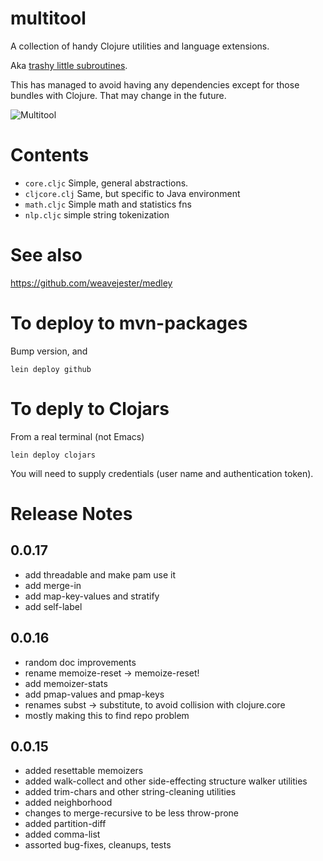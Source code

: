 # multitool

A collection of handy Clojure utilities and language extensions.

Aka [trashy little subroutines](https://github.com/chrislgarry/Apollo-11/blob/422050965990dfa8ad1ffe4ae92e793d7d1ddae5/Luminary099/LUNAR_LANDING_GUIDANCE_EQUATIONS.agc#L1375). 

This has managed to avoid having any dependencies except for those bundles with Clojure. That may change in the future. 



![Multitool](https://ae01.alicdn.com/kf/HTB1Z4FMaOLxK1Rjy0Ffq6zYdVXaA/2019-New-Design-Multi-Tools-Plier-Folding-Knife-Survival-Multitool-Outdoor-EDC-Gear-Camping-Fishing-Tool.jpg)

# Contents

- `core.cljc`
 Simple, general abstractions. 
- `cljcore.clj`
 Same, but specific to Java environment
 - `math.cljc`
 Simple math and statistics fns
 - `nlp.cljc`
 simple string tokenization

# See also

https://github.com/weavejester/medley


# To deploy to mvn-packages

Bump version, and 

    lein deploy github

# To deply to Clojars

From a real terminal (not Emacs)

    lein deploy clojars
	
You will need to supply credentials (user name and  authentication token).


# Release Notes

## 0.0.17

- add threadable and make pam use it
- add merge-in
- add map-key-values and stratify
- add self-label
  
## 0.0.16

- random doc improvements
- rename memoize-reset → memoize-reset! 
- add memoizer-stats
- add pmap-values and pmap-keys
- renames subst → substitute, to avoid collision with clojure.core
- mostly making this to find repo problem

## 0.0.15

- added resettable memoizers
- added walk-collect and other side-effecting structure walker utilities
- added trim-chars and other string-cleaning utilities
- added neighborhood
- changes to merge-recursive to be less throw-prone
- added partition-diff
- added comma-list
- assorted bug-fixes, cleanups, tests
